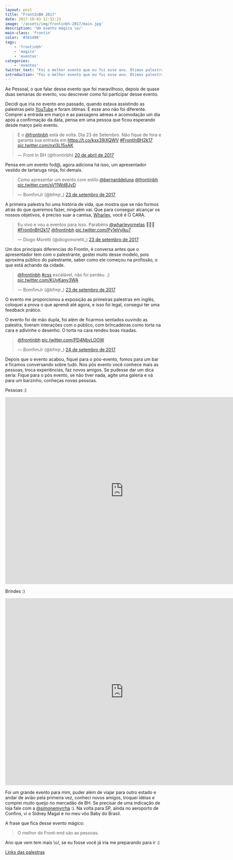 ```yaml
---
layout: post
title: "FrontInBH 2017"
date: 2017-10-03 12:32:23
image: '/assets/img/frontinbh-2017/main.jpg'
description: 'Um evento mágico \o/'
main-class: 'frontin'
color: '#341496'
tags: 
    - 'frontinbh'
    - 'magico'
    - 'eventos'
categories:
    - 'eventos'
twitter_text: "Foi o melhor evento que eu fui esse ano. Òtimas palestras, pessoas maravilhosas." 
introduction: "Foi o melhor evento que eu fui esse ano. Òtimas palestras, pessoas maravilhosas." 
---
```



Ae Pessoal, o que falar desse evento que foi maravilhoso, depois de quase duas semanas do evento, vou descrever como foi participar desse evento.

Decidi que iria no evento ano passado, quando estava assistindo as palestras pelo [YouTube](https://www.youtube.com/user/frontinbh) e foram ótimas. E esse ano não foi diferente. Comprei a entrada em março e as passagens aéreas e acomodação um dia após a confirmação da data, pensa em uma pessoa que ficou esperando desde março pelo evento.

<blockquote class="twitter-tweet" data-lang="pt"><p lang="pt" dir="ltr">E o <a href="https://twitter.com/frontinbh?ref_src=twsrc%5Etfw">@frontinbh</a> está de volta. Dia 23 de Setembro. Não fique de fora e garanta sua entrada em <a href="https://t.co/kxx39iXQWV">https://t.co/kxx39iXQWV</a> <a href="https://twitter.com/hashtag/FrontInBH2k17?src=hash&amp;ref_src=twsrc%5Etfw">#FrontInBH2k17</a> <a href="https://t.co/nxl3L15xAK">pic.twitter.com/nxl3L15xAK</a></p>&mdash; Front In BH (@frontinbh) <a href="https://twitter.com/frontinbh/status/855027414396788736?ref_src=twsrc%5Etfw">20 de abril de 2017</a></blockquote>
<script async src="//platform.twitter.com/widgets.js" charset="utf-8"></script>

Pensa em um evento fod@, agora adiciona há isso, um apresentador vestido de tartaruga ninja, foi demais.

<blockquote class="twitter-tweet" data-lang="pt"><p lang="pt" dir="ltr">Como apresentar um evento com estilo <a href="https://twitter.com/bernarddeluna?ref_src=twsrc%5Etfw">@bernarddeluna</a>  <a href="https://twitter.com/frontinbh?ref_src=twsrc%5Etfw">@frontinbh</a> <a href="https://t.co/sV11Wd8JyD">pic.twitter.com/sV11Wd8JyD</a></p>&mdash; BomfimJr (@bfmjr_) <a href="https://twitter.com/bfmjr_/status/911566441140424704?ref_src=twsrc%5Etfw">23 de setembro de 2017</a></blockquote>
<script async src="//platform.twitter.com/widgets.js" charset="utf-8"></script> 

A primeira palestra foi uma história de vida, que mostra que se não formos atrás do que queremos fazer, ninguém vai. Que para conseguir alcançar os nossos objetivos, é preciso suar a camisa, [Wharley](https://twitter.com/wharleyornelas), você é O CARA.

<blockquote class="twitter-tweet" data-lang="pt"><p lang="pt" dir="ltr">Eu vivo e vou a eventos para isso. Parabéns <a href="https://twitter.com/wharleyornelas?ref_src=twsrc%5Etfw">@wharleyornelas</a> 👏👏👏 <a href="https://twitter.com/hashtag/FrontInBH2k17?src=hash&amp;ref_src=twsrc%5Etfw">#FrontInBH2k17</a> <a href="https://twitter.com/frontinbh?ref_src=twsrc%5Etfw">@frontinbh</a> <a href="https://t.co/Py1eVyIku7">pic.twitter.com/Py1eVyIku7</a></p>&mdash; Diogo Moretti (@diogomoretti_) <a href="https://twitter.com/diogomoretti_/status/911567185109233665?ref_src=twsrc%5Etfw">23 de setembro de 2017</a></blockquote>
<script async src="//platform.twitter.com/widgets.js" charset="utf-8"></script>

Um dos principais diferencias do Frontin, é conversa antes que o apresentador tem com o palestrante, gostei muito desse modelo, pois aproxima público do palestrante, saber como ele começou na profissão, o que está achando da cidade.

<blockquote class="twitter-tweet" data-lang="pt"><p lang="pt" dir="ltr"><a href="https://twitter.com/frontinbh?ref_src=twsrc%5Etfw">@frontinbh</a> <a href="https://twitter.com/hashtag/css?src=hash&amp;ref_src=twsrc%5Etfw">#css</a> escalável, não foi perdeu. ;) <a href="https://t.co/KUyKany3WA">pic.twitter.com/KUyKany3WA</a></p>&mdash; BomfimJr (@bfmjr_) <a href="https://twitter.com/bfmjr_/status/911690932050948096?ref_src=twsrc%5Etfw">23 de setembro de 2017</a></blockquote>
<script async src="//platform.twitter.com/widgets.js" charset="utf-8"></script>

O evento me proporcionou a exposição as primeiras palestras em inglês, coloquei a prova o que aprendi até agora, e isso foi legal, consegui ter uma feedback prático.

O evento foi de mão dupla, foi além de ficarmos sentados ouvindo as palestra, tiveram interações com o público, com brincadeiras como torta na cara e adivinhe o desenho. O torta na cara rendeu boas risadas.

<blockquote class="twitter-tweet" data-lang="pt"><p lang="und" dir="ltr"><a href="https://twitter.com/frontinbh?ref_src=twsrc%5Etfw">@frontinbh</a> <a href="https://t.co/PD4NbvLOOW">pic.twitter.com/PD4NbvLOOW</a></p>&mdash; BomfimJr (@bfmjr_) <a href="https://twitter.com/bfmjr_/status/912090353611739136?ref_src=twsrc%5Etfw">24 de setembro de 2017</a></blockquote>
<script async src="//platform.twitter.com/widgets.js" charset="utf-8"></script>

Depois que o evento acabou, fiquei para o pós-evento, fomos para um bar e ficamos conversando sobre tudo. Nos pós evento você conhece mais as pessoas, troca experiências, faz novos amigos. Se pudesse dar um dica seria: Fique para o pós evento, se não tiver nada, agite uma galeria e vá para um barzinho, conheças novas pessoas.

Pessoas :)
<iframe src="https://www.facebook.com/plugins/post.php?href=https%3A%2F%2Fwww.facebook.com%2Fphoto.php%3Ffbid%3D1498190073602237%26set%3Da.244640055623918.62703.100002337772832%26type%3D3&width=758" width="758" height="600" style="border:none;overflow:hidden" scrolling="no" frameborder="0" allowTransparency="true"></iframe>

Brindes :)

<iframe src="https://www.facebook.com/plugins/post.php?href=https%3A%2F%2Fwww.facebook.com%2Fbomfimjr%2Fposts%2F1498188980269013&width=758" width="758" height="600" style="border:none;overflow:hidden" scrolling="no" frameborder="0" allowTransparency="true"></iframe>

Foi um grande evento para mim, puder além de viajar para outro estado e andar de avião pela primeira vez, conheci novos amigos, troquei idéias e comprei muito queijo no mercadão de BH. Se precisar de uma indicação de loja fale com a [@simonemyrrha](https://twitter.com/simonemyrrha) :). Na volta para SP, ainda no aeroporto de Confins, vi o Sidney Magal e no meu vôo Baby do Brasil.


A frase que fica desse evento mágico: 

> O melhor do Front-end são as pessoas.

Ano que vem tem mais \o/, se eu fosse você já iria me preparando para ir :)

[Links das palestras](https://gist.github.com/jcemer/6bdf0ef742dc1e6edcd1e045139fe329)